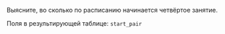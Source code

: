 Выясните, во сколько по расписанию начинается четвёртое занятие.

Поля в результирующей таблице:
`start_pair`